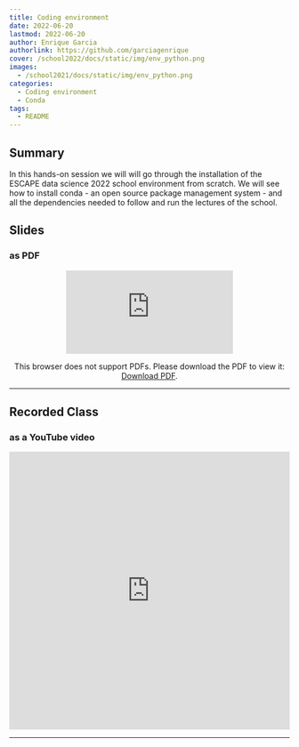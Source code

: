 ```yaml
---
title: Coding environment
date: 2022-06-20
lastmod: 2022-06-20
author: Enrique Garcia
authorlink: https://github.com/garciagenrique
cover: /school2022/docs/static/img/env_python.png
images:
  - /school2021/docs/static/img/env_python.png
categories:
  - Coding environment
  - Conda
tags:
  - README
---
```


## Summary

In this hands-on session we will will go through the installation of the ESCAPE data science 2022 school environment from scratch. We will see how to install conda - an open source package management system - and all the dependencies needed to follow and run the lectures of the school.


## Slides

### as PDF
<CENTER>

<object data="https://indico.in2p3.fr/event/26913/contributions/108201/attachments/71545/101869/20220620_eschool22_Environment_setup.pdf" type="application/pdf" width="100%" height="550px">
    <embed src="https://indico.in2p3.fr/event/26913/contributions/108201/attachments/71545/101869/20220620_eschool22_Environment_setup.pdf">
        <p>This browser does not support PDFs. Please download the PDF to view it: <a href="https://indico.in2p3.fr/event/26913/contributions/108201/attachments/71545/101869/20220620_eschool22_Environment_setup.pdf">Download PDF</a>.</p>
    </embed>
</object>

</CENTER>

---


## Recorded Class

### as a YouTube video

<CENTER>

<iframe width="100%" height="500" src="https://www.youtube.com/embed/ptbiB_0bUf4" title="YouTube video player" frameborder="0" allow="accelerometer; autoplay; clipboard-write; encrypted-media; gyroscope; picture-in-picture" allowfullscreen></iframe>

</CENTER>



---

